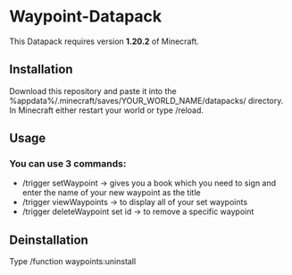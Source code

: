# Waypoint-Datapack
This Datapack requires version **1.20.2** of Minecraft.

## Installation
Download this repository and paste it into the %appdata%/.minecraft/saves/YOUR_WORLD_NAME/datapacks/ directory.
In Minecraft either restart your world or type /reload.

## Usage

### You can use 3 commands:

* /trigger setWaypoint -> gives you a book which you need to sign and enter the name of your new waypoint as the title
* /trigger viewWaypoints -> to display all of your set waypoints
* /trigger deleteWaypoint set id -> to remove a specific waypoint

## Deinstallation
Type /function waypoints:uninstall
